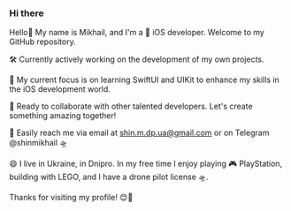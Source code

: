 ### Hi there 

Hello👋
My name is Mikhail, and I'm a  iOS developer. Welcome to my GitHub repository.

🛠️ Currently actively working on the development of my own projects.

🎯 My current focus is on learning SwiftUI and UIKit to enhance my skills in the iOS development world.

🍻 Ready to collaborate with other talented developers. Let's create something amazing together!

📱 Easily reach me via email at shin.m.dp.ua@gmail.com or on Telegram @shinmikhail 🛸

😄 I live in Ukraine, in Dnipro. In my free time I enjoy playing 🎮 PlayStation, building with LEGO, and I have a drone pilot license 🛸.

Thanks for visiting my profile! 😊🚀
